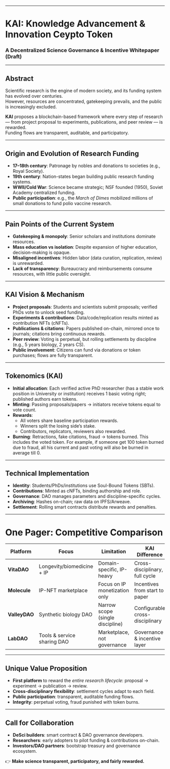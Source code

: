 
---
# KAI: Knowledge Advancement & Innovation Ceypto Token  
### A Decentralized Science Governance & Incentive Whitepaper (Draft)

---

## Abstract
Scientific research is the engine of modern society, and its funding system has evolved over centuries.  
However, resources are concentrated, gatekeeping prevails, and the public is increasingly excluded.  

**KAI** proposes a blockchain-based framework where every step of research — from project proposal to experiments, publications, and peer review — is rewarded.  
Funding flows are transparent, auditable, and participatory.

---

## Origin and Evolution of Research Funding
- **17–18th century**: Patronage by nobles and donations to societies (e.g., Royal Society).  
- **19th century**: Nation-states began building public research funding systems.  
- **WWII/Cold War**: Science became strategic; NSF founded (1950), Soviet Academy centralized funding.  
- **Public participation**: e.g., the *March of Dimes* mobilized millions of small donations to fund polio vaccine research.  

---

## Pain Points of the Current System
- **Gatekeeping & monopoly**: Senior scholars and institutions dominate resources.  
- **Mass education vs isolation**: Despite expansion of higher education, decision-making is opaque.  
- **Misaligned incentives**: Hidden labor (data curation, replication, review) is unrewarded.  
- **Lack of transparency**: Bureaucracy and reimbursements consume resources, with little public oversight.  

---

## KAI Vision & Mechanism
- **Project proposals**: Students and scientists submit proposals; verified PhDs vote to unlock seed funding.  
- **Experiments & contributions**: Data/code/replication results minted as contribution NFTs (cNFTs).  
- **Publications & citations**: Papers published on-chain, mirrored once to journals; citations bring continuous rewards.  
- **Peer review**: Voting is perpetual, but rolling settlements by discipline (e.g., 5 years biology, 2 years CS).  
- **Public involvement**: Citizens can fund via donations or token purchases; flows are fully transparent.  

---

## Tokenomics (KAI)
- **Initial allocation**: Each verified active PhD researcher (has a stable work position in University or institution) receives 1 basic voting right; published authors earn tokens.  
- **Minting**: Passing proposals/papers → initiators receive tokens equal to vote count.  
- **Rewards**:  
  - All voters share baseline participation rewards.  
  - Winners split the losing side’s stake.  
  - Contributors, replicators, reviewers also rewarded.  
- **Burning**: Retractions, fake citations, fraud → tokens burned. This includes the voted token. For example, if someone get 100 token burned due to fraud, all his current and past voting will also be burned in average till 0.   

---

## Technical Implementation
- **Identity**: Students/PhDs/institutions use Soul-Bound Tokens (SBTs).  
- **Contributions**: Minted as cNFTs, binding authorship and role.  
- **Governance**: DAO manages parameters and discipline-specific cycles.  
- **Archiving**: Hashes on-chain; raw data on IPFS/Arweave.  
- **Settlement**: Rolling smart contracts distribute rewards and penalties.  

---

# One Pager: Competitive Comparison

| Platform   | Focus                        | Limitation                     | KAI Difference                 | KAI Advantage |
|------------|------------------------------|--------------------------------|--------------------------------|---------------|
| **VitaDAO** | Longevity/biomedicine + IP   | Domain-specific, IP-heavy       | Cross-disciplinary, full cycle | Universality & inclusiveness |
| **Molecule** | IP-NFT marketplace          | Focus on IP monetization only   | Incentives from start to paper | Suitable for early/basic science |
| **ValleyDAO** | Synthetic biology DAO      | Narrow scope (single discipline)| Configurable cross-disciplinary| Infrastructure for multiple DAOs |
| **LabDAO** | Tools & service sharing DAO  | Marketplace, not governance     | Governance & incentive layer   | Complementary, ecosystem ready |

---

## Unique Value Proposition
- **First platform** to reward the *entire research lifecycle*: proposal → experiment → publication → review.  
- **Cross-disciplinary flexibility**: settlement cycles adapt to each field.  
- **Public participation**: transparent, auditable funding flows.  
- **Integrity**: perpetual voting, fraud punished with token burns.  

---

## Call for Collaboration
- **DeSci builders**: smart contract & DAO governance developers.  
- **Researchers**: early adopters to pilot funding & contributions on-chain.  
- **Investors/DAO partners**: bootstrap treasury and governance ecosystem.  

👉 **Make science transparent, participatory, and fairly rewarded.**
